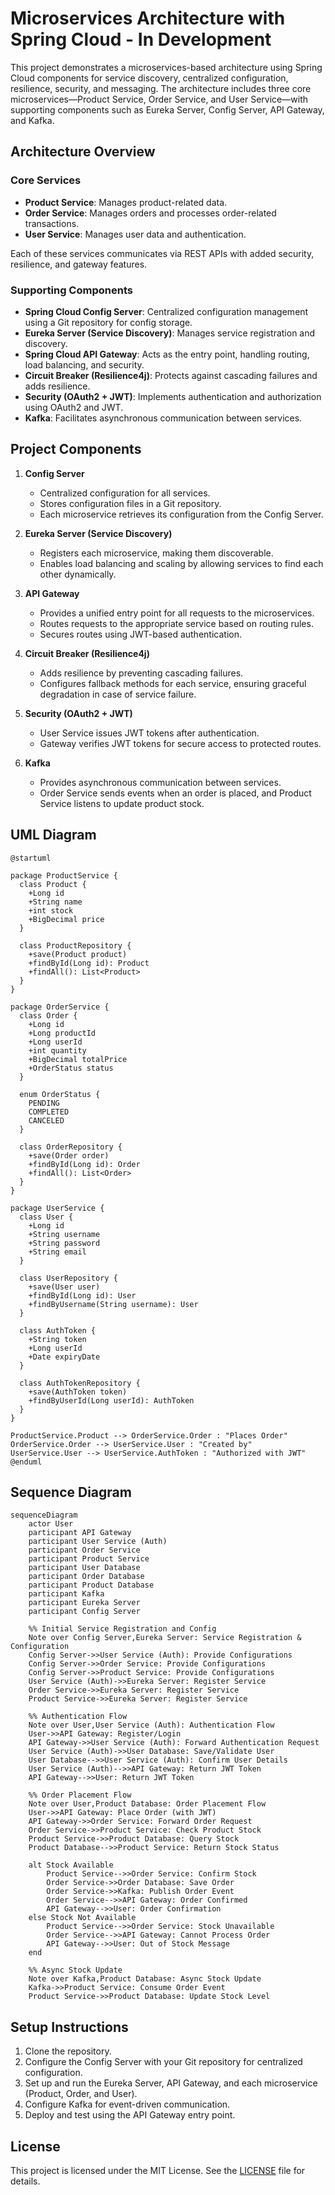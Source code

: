 # Microservices Architecture with Spring Cloud - In Development

This project demonstrates a microservices-based architecture using Spring Cloud components for service discovery, centralized configuration, resilience, security, and messaging. The architecture includes three core microservices—Product Service, Order Service, and User Service—with supporting components such as Eureka Server, Config Server, API Gateway, and Kafka.

## Architecture Overview

### Core Services
- **Product Service**: Manages product-related data.
- **Order Service**: Manages orders and processes order-related transactions.
- **User Service**: Manages user data and authentication.

Each of these services communicates via REST APIs with added security, resilience, and gateway features.

### Supporting Components
- **Spring Cloud Config Server**: Centralized configuration management using a Git repository for config storage.
- **Eureka Server (Service Discovery)**: Manages service registration and discovery.
- **Spring Cloud API Gateway**: Acts as the entry point, handling routing, load balancing, and security.
- **Circuit Breaker (Resilience4j)**: Protects against cascading failures and adds resilience.
- **Security (OAuth2 + JWT)**: Implements authentication and authorization using OAuth2 and JWT.
- **Kafka**: Facilitates asynchronous communication between services.

## Project Components

1. **Config Server**
   - Centralized configuration for all services.
   - Stores configuration files in a Git repository.
   - Each microservice retrieves its configuration from the Config Server.

2. **Eureka Server (Service Discovery)**
   - Registers each microservice, making them discoverable.
   - Enables load balancing and scaling by allowing services to find each other dynamically.

3. **API Gateway**
   - Provides a unified entry point for all requests to the microservices.
   - Routes requests to the appropriate service based on routing rules.
   - Secures routes using JWT-based authentication.

4. **Circuit Breaker (Resilience4j)**
   - Adds resilience by preventing cascading failures.
   - Configures fallback methods for each service, ensuring graceful degradation in case of service failure.

5. **Security (OAuth2 + JWT)**
   - User Service issues JWT tokens after authentication.
   - Gateway verifies JWT tokens for secure access to protected routes.

6. **Kafka**
   - Provides asynchronous communication between services.
   - Order Service sends events when an order is placed, and Product Service listens to update product stock.

## UML Diagram

```plantuml
@startuml

package ProductService {
  class Product {
    +Long id
    +String name
    +int stock
    +BigDecimal price
  }

  class ProductRepository {
    +save(Product product)
    +findById(Long id): Product
    +findAll(): List<Product>
  }
}

package OrderService {
  class Order {
    +Long id
    +Long productId
    +Long userId
    +int quantity
    +BigDecimal totalPrice
    +OrderStatus status
  }

  enum OrderStatus {
    PENDING
    COMPLETED
    CANCELED
  }

  class OrderRepository {
    +save(Order order)
    +findById(Long id): Order
    +findAll(): List<Order>
  }
}

package UserService {
  class User {
    +Long id
    +String username
    +String password
    +String email
  }

  class UserRepository {
    +save(User user)
    +findById(Long id): User
    +findByUsername(String username): User
  }

  class AuthToken {
    +String token
    +Long userId
    +Date expiryDate
  }

  class AuthTokenRepository {
    +save(AuthToken token)
    +findByUserId(Long userId): AuthToken
  }
}

ProductService.Product --> OrderService.Order : "Places Order"
OrderService.Order --> UserService.User : "Created by"
UserService.User --> UserService.AuthToken : "Authorized with JWT"
@enduml
```

## Sequence Diagram

```mermaid
sequenceDiagram
    actor User
    participant API Gateway
    participant User Service (Auth)
    participant Order Service
    participant Product Service
    participant User Database
    participant Order Database
    participant Product Database
    participant Kafka
    participant Eureka Server
    participant Config Server

    %% Initial Service Registration and Config
    Note over Config Server,Eureka Server: Service Registration & Configuration
    Config Server->>User Service (Auth): Provide Configurations
    Config Server->>Order Service: Provide Configurations
    Config Server->>Product Service: Provide Configurations
    User Service (Auth)->>Eureka Server: Register Service
    Order Service->>Eureka Server: Register Service
    Product Service->>Eureka Server: Register Service

    %% Authentication Flow
    Note over User,User Service (Auth): Authentication Flow
    User->>API Gateway: Register/Login
    API Gateway->>User Service (Auth): Forward Authentication Request
    User Service (Auth)->>User Database: Save/Validate User
    User Database-->>User Service (Auth): Confirm User Details
    User Service (Auth)-->>API Gateway: Return JWT Token
    API Gateway-->>User: Return JWT Token

    %% Order Placement Flow
    Note over User,Product Database: Order Placement Flow
    User->>API Gateway: Place Order (with JWT)
    API Gateway->>Order Service: Forward Order Request
    Order Service->>Product Service: Check Product Stock
    Product Service->>Product Database: Query Stock
    Product Database-->>Product Service: Return Stock Status

    alt Stock Available
        Product Service-->>Order Service: Confirm Stock
        Order Service->>Order Database: Save Order
        Order Service->>Kafka: Publish Order Event
        Order Service-->>API Gateway: Order Confirmed
        API Gateway-->>User: Order Confirmation
    else Stock Not Available
        Product Service-->>Order Service: Stock Unavailable
        Order Service-->>API Gateway: Cannot Process Order
        API Gateway-->>User: Out of Stock Message
    end

    %% Async Stock Update
    Note over Kafka,Product Database: Async Stock Update
    Kafka->>Product Service: Consume Order Event
    Product Service->>Product Database: Update Stock Level
```

## Setup Instructions

1. Clone the repository.
2. Configure the Config Server with your Git repository for centralized configuration.
3. Set up and run the Eureka Server, API Gateway, and each microservice (Product, Order, and User).
4. Configure Kafka for event-driven communication.
5. Deploy and test using the API Gateway entry point.

## License

This project is licensed under the MIT License. See the [LICENSE](LICENSE) file for details.